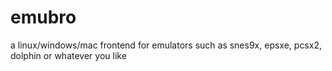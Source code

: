 # emubro
a linux/windows/mac frontend for emulators such as snes9x, epsxe, pcsx2, dolphin or whatever you like
